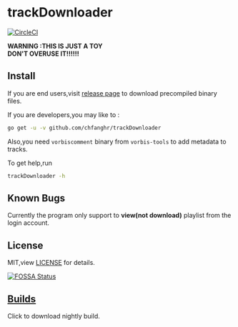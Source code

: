 # trackDownloader
<!--[![CircleCI](https://circleci.com/gh/chfanghr/trackDownloader.svg?style=svg)](https://circleci.com/gh/chfanghr/trackDownloader)[![FOSSA Status](https://app.fossa.io/api/projects/git%2Bgithub.com%2Fchfanghr%2FtrackDownloader.svg?type=shield)](https://app.fossa.io/projects/git%2Bgithub.com%2Fchfanghr%2FtrackDownloader?ref=badge_shield)
-->
[![CircleCI](https://circleci.com/gh/chfanghr/trackDownloader/tree/master.svg?style=svg)](https://circleci.com/gh/chfanghr/trackDownloader/tree/master)

**WARNING :THIS IS JUST A TOY**
<br>**DON'T OVERUSE IT!!!!!!**

## Install

If you are end users,visit [release page](https://github.com/chfanghr/trackDownloader/releases) to download precompiled binary files.

If you are developers,you may like to :
```bash
go get -u -v github.com/chfanghr/trackDownloader
```
Also,you need `vorbiscomment` binary from `vorbis-tools` to add metadata to tracks.

To get help,run
```bash
trackDownloader -h
``` 

## Known Bugs

Currently the program only support to **view(not download)** playlist from
the login account.

## License
MIT,view [LICENSE](LICENSE) for details.


[![FOSSA Status](https://app.fossa.io/api/projects/git%2Bgithub.com%2Fchfanghr%2FtrackDownloader.svg?type=large)](https://app.fossa.io/projects/git%2Bgithub.com%2Fchfanghr%2FtrackDownloader?ref=badge_large)

## [Builds](https://circleci.com/api/v1.1/project/github/chfanghr/trackDownloader/latest/artifacts?filter=successful&branch=master)
Click to download nightly build.